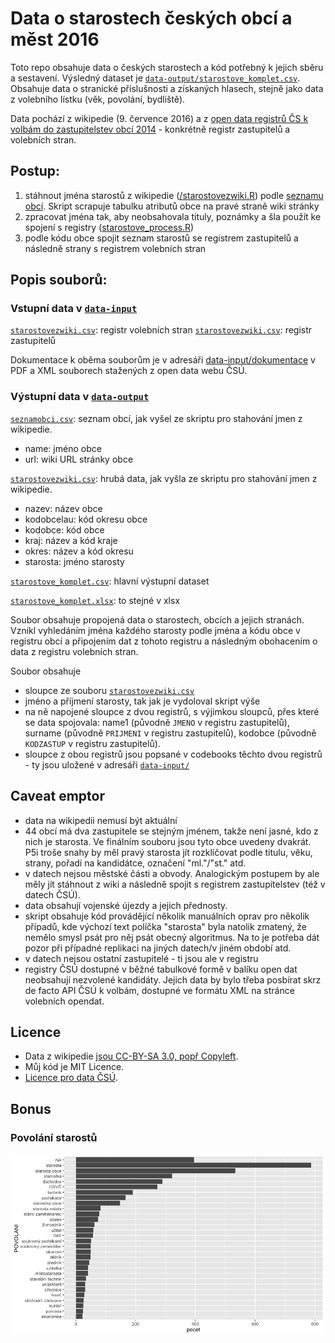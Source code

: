 Data o starostech českých obcí a měst 2016
=====

Toto repo obsahuje data o českých starostech a kód potřebný k jejich sběru a sestavení.
Výsledný dataset je [`data-output/starostove_komplet.csv`](/data-output/starostove_komplet.csv). Obsahuje data o stranické příslušnosti a získaných hlasech, stejně jako data z volebního lístku (věk, povolání, bydliště).

Data pochází z wikipedie (9. července 2016) a z [open data registrů ČS k volbám do zastupitelstev obcí 2014](http://volby.cz/opendata/kv2014/kv2014_opendata.htm) - konkrétně registr zastupitelů a volebních stran.

## Postup:

1. stáhnout jména starostů z wikipedie ([/starostovezwiki.R](/starostove_process.R)) podle [seznamu obcí](https://cs.wikipedia.org/wiki/Seznam_obcí_v_Česku). Skript scrapuje tabulku atributů obce na pravé straně wiki stránky
2. zpracovat jména tak, aby neobsahovala tituly, poznámky a šla použít ke spojení s registry ([starostove_process.R](/starostove_process.R))
3. podle kódu obce spojit seznam starostů se registrem zastupitelů a následně strany s registrem volebních stran

## Popis souborů:

### Vstupní data v [`data-input`](/data-input/)

[`starostovezwiki.csv`](data-input/kvros.xlsx): registr volebních stran
[`starostovezwiki.csv`](data-input/kvrk.xlsx): registr zastupitelů

Dokumentace k oběma souborům je v adresáři [data-input/dokumentace](data-input/dokumentace) v PDF a XML souborech stažených z open data webu ČSÚ.

### Výstupní data v [`data-output`](/data-output/)

[`seznamobci.csv`](data-output/seznamobci.csv): seznam obcí, jak vyšel ze skriptu pro stahování jmen z wikipedie.

- name: jméno obce
- url: wiki URL stránky obce

[`starostovezwiki.csv`](data-output/starostovezwiki.csv): hrubá data, jak vyšla ze skriptu pro stahování jmen z wikipedie.

- nazev: název obce
- kodobcelau: kód okresu obce
- kodobce: kód obce
- kraj: název a kód kraje
- okres: název a kód okresu
- starosta: jméno starosty

[`starostove_komplet.csv`](data-output/starostovezwiki.csv): hlavní výstupní dataset

[`starostove_komplet.xlsx`](data-output/starostovezwiki.xlsx): to stejné v xlsx

Soubor obsahuje propojená data o starostech, obcích a jejich stranách. Vznikl vyhledáním jména každého starosty podle jména a kódu obce v registru obcí a připojením dat z tohoto registru a následným obohacením o data z registru volebních stran.

Soubor obsahuje
- sloupce ze souboru [`starostovezwiki.csv`](data-output/starostovezwiki.csv)
- jméno a příjmení starosty, tak jak je vydoloval skript výše
- na ně napojené sloupce z dvou registrů, s výjimkou sloupců, přes které se data spojovala: name1 (původně `JMENO` v registru zastupitelů), surname (původně `PRIJMENI` v registru zastupitelů), kodobce (původně `KODZASTUP` v registru zastupitelů).
- sloupce z obou registrů jsou popsané v codebooks těchto dvou registrů - ty jsou uložené v adresáři [`data-input/`]()

## Caveat emptor

- data na wikipedii nemusí být aktuální
- 44 obcí má dva zastupitele se stejným jménem, takže není jasné, kdo z nich je starosta. Ve finálním souboru jsou tyto obce uvedeny dvakrát. P5i troše snahy by měl pravý starosta jít rozklíčovat podle titulu, věku, strany, pořadí na kandidátce, označení "ml."/"st." atd.
- v datech nejsou městské části a obvody. Analogickým postupem by ale měly jít stáhnout z wiki a následně spojit s registrem zastupitelstev (též v datech ČSÚ).
- data obsahují vojenské újezdy a jejich přednosty.
- skript obsahuje kód provádějící několik manuálních oprav pro několik případů, kde výchozí text políčka "starosta" byla natolik zmatený, že nemělo smysl psát pro něj psát obecný algoritmus. Na to je potřeba dát pozor při případné replikaci na jiných datech/v jiném období atd.
- v datech nejsou ostatní zastupitelé - ti jsou ale v registru
- registry ČSÚ dostupné v běžné tabulkové formě v balíku open dat neobsahují nezvolené kandidáty. Jejich data by bylo třeba posbírat skrz de facto API ČSÚ k volbám, dostupné ve formátu XML na stránce volebních opendat.

## Licence

- Data z wikipedie [jsou CC-BY-SA 3.0, popř Copyleft](https://en.wikipedia.org/wiki/Wikipedia:Reusing_Wikipedia_content).
- Můj kód je MIT Licence.
- [Licence pro data ČSÚ](https://www.czso.cz/csu/czso/podminky_pro_vyuzivani_a_dalsi_zverejnovani_statistickych_udaju_csu).

## Bonus

### Povolání starostů

![](povolanistarostu.png)
